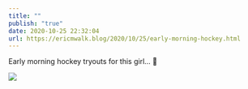 ```yaml
---
title: ""
publish: "true"
date: 2020-10-25 22:32:04
url: https://ericmwalk.blog/2020/10/25/early-morning-hockey.html
---
```


Early morning hockey tryouts for this girl... 🏒

![](https://ericmwalk.blog/uploads/2020/f4a1523354.jpg)